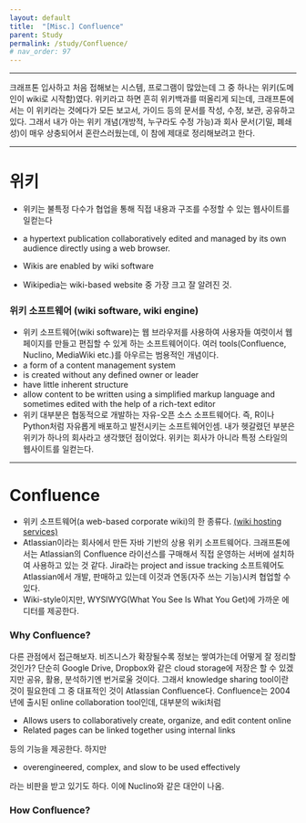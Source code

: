 ```yaml
---
layout: default
title:  "[Misc.] Confluence"
parent: Study
permalink: /study/Confluence/
# nav_order: 97
---
```


***

크래프톤 입사하고 처음 접해보는 시스템, 프로그램이 많았는데 그 중 하나는 위키(도메인이 wiki로 시작함)였다. 위키라고 하면 흔히 위키백과를 떠올리게 되는데, 크래프톤에서는 이 위키라는 것에다가 모든 보고서, 가이드 등의 문서를 작성, 수정, 보관, 공유하고 있다. 그래서 내가 아는 위키 개념(개방적, 누구라도 수정 가능)과 회사 문서(기밀, 폐쇄성)이 매우 상충되어서 혼란스러웠는데, 이 참에 제대로 정리해보려고 한다.


***

# 위키

* 위키는 불특정 다수가 협업을 통해 직접 내용과 구조를 수정할 수 있는 웹사이트를 일컫는다

* a hypertext publication collaboratively edited and managed by its own audience directly using a web browser.
* Wikis are enabled by wiki software
* Wikipedia는 wiki-based website 중 가장 크고 잘 알려진 것.



### 위키 소프트웨어 (wiki software, wiki engine)

* 위키 소프트웨어(wiki software)는 웹 브라우저를 사용하여 사용자들 여럿이서 웹 페이지를 만들고 편집할 수 있게 하는 소프트웨어이다. 여러 tools(Confluence, Nuclino, MediaWiki etc.)를 아우르는 범용적인 개념이다. 
* a form of a content management system
* is created without any defined owner or leader
* have little inherent structure
* allow content to be written using a simplified markup language and sometimes edited with the help of a rich-text editor
* 위키 대부분은 협동적으로 개발하는 자유-오픈 소스 소프트웨어다. 즉, R이나 Python처럼 자유롭게 배포하고 발전시키는 소프트웨어인셈. 내가 헷갈렸던 부분은 위키가 하나의 회사라고 생각했던 점이었다. 위키는 회사가 아니라 특정 스타일의 웹사이트를 일컫는다.

***

# Confluence

- 위키 소프트웨어(a web-based corporate wiki)의 한 종류다. [(wiki hosting services)](https://en.wikipedia.org/wiki/Comparison_of_wiki_hosting_services) 
- Atlassian이라는 회사에서 만든 자바 기반의 상용 위키 소프트웨어다. 크래프톤에서는 Atlassian의 Confluence 라이선스를 구매해서 직접 운영하는 서버에 설치하여 사용하고 있는 것 같다. Jira라는 project and issue tracking 소프트웨어도 Atlassian에서 개발, 판매하고 있는데 이것과 연동(자주 쓰는 기능)시켜 협업할 수 있다.
- Wiki-style이지만, WYSIWYG(What You See Is What You Get)에 가까운 에디터를 제공한다. 



### Why Confluence?

다른 관점에서 접근해보자. 비즈니스가 확장될수록 정보는 쌓여가는데 어떻게 잘 정리할 것인가? 단순히 Google Drive, Dropbox와 같은 cloud storage에 저장은 할 수 있겠지만 공유, 활용, 분석하기엔 번거로울 것이다. 그래서 knowledge sharing tool이란 것이 필요한데 그 중 대표적인 것이 Atlassian Confluence다. Confluence는 2004년에 출시된 online collaboration tool인데, 대부분의 wiki처럼 

* Allows users to collaboratively create, organize, and edit content online
* Related pages can be linked together using internal links

등의 기능을 제공한다. 하지만 

* overengineered, complex, and slow to be used effectively

라는 비판을 받고 있기도 하다. 이에 Nuclino와 같은 대안이 나옴.



### How Confluence?

